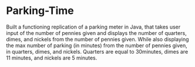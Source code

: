 # Parking-Time
Built a functioning replication of a parking meter in Java, that takes user input of the number of pennies given and displays the number of quarters, dimes, and nickels from the number of pennies given. While also displaying the max number of parking (in minutes) from the number of pennies given, in quarters, dimes, and nickels. Quarters are equal to 30minutes, dimes are 11 minutes, and nickels are 5 minutes.
